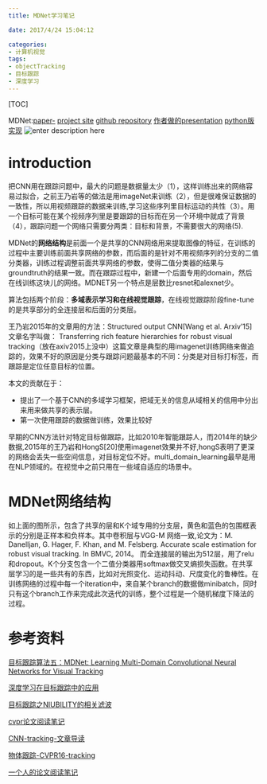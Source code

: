 ```yaml
---
title: MDNet学习笔记

date: 2017/4/24 15:04:12

categories:
- 计算机视觉
tags:
- objectTracking
- 目标跟踪
- 深度学习
---
```

[TOC]

MDNet:[paper-](https://arxiv.org/pdf/1510.07945v2.pdf)
[project site](http://cvlab.postech.ac.kr/research/mdnet/)
[github repository](https://github.com/HyeonseobNam/MDNet)
[作者做的presentation](http://votchallenge.net/vot2015/download/presentation_Hyeonseob.pdf)
[python版实现](https://github.com/edgelord/MDNet)
![enter description here][1]
<!--more-->

# introduction
把CNN用在跟踪问题中，最大的问题是数据量太少（1），这样训练出来的网络容易过拟合，之前王乃岩等的做法是用imageNet来训练（2），但是很难保证数据的一致性，所以用视频跟踪的数据来训练,学习这些序列里目标运动的共性（3）。用一个目标可能在某个视频序列里是要跟踪的目标而在另一个环境中就成了背景（4），跟踪问题一个网络只需要分两类：目标和背景，不需要很大的网络(5).


MDNet的**网络结构**是前面一个是共享的CNN网络用来提取图像的特征，在训练的过程中主要训练前面共享网络的参数，而后面的是针对不用视频序列的分支的二值分类器，训练过程调整前面共享网络的参数，使得二值分类器的结果与groundtruth的结果一致。而在跟踪过程中，新建一个后面专用的domain，然后在线训练这块儿的网络。MDNET另一个特点是层数比resnet和alexnet少。


算法包括两个阶段：**多域表示学习和在线视觉跟踪**，在线视觉跟踪阶段fine-tune的是共享部分的全连接层和后面的分类层。

王乃岩2015年的文章用的方法：Structured output CNN[Wang et al. Arxiv’15] 文章名字叫做： Transferring rich feature hierarchies for robust visual tracking（放在axiv2015上没中）这篇文章是典型的用imagenet训练网络来做追踪的，效果不好的原因是分类与跟踪问题最基本的不同：分类是对目标打标签，而跟踪是定位任意目标的位置。

本文的贡献在于：
- 提出了一个基于CNN的多域学习框架，把域无关的信息从域相关的信用中分出来用来做共享的表示层。
- 第一次使用跟踪的数据做训练，效果比较好

早期的CNN方法针对特定目标做跟踪，比如2010年智能跟踪人，而2014年的缺少数据,2015年的王乃岩和HongS[20]使用imagenet效果并不好,hongS表明了更深的网络会丢失一些空间信息，对目标定位不好。multi_domain_learning最早是用在NLP领域的。在视觉中之前只用在一些域自适应的场景中。

# MDNet网络结构
如上面的图所示，包含了共享的层和K个域专用的分支层，黄色和蓝色的包围框表示的分别是正样本和负样本。其中卷积层与VGG-M 网络一致,论文为：M. Danelljan, G. Hager, F. Khan, and M. Felsberg. Accurate scale estimation for robust visual tracking. In BMVC, 2014。 而全连接层的输出为512层，用了relu和dropout。K个分支包含一个二值分类器用softmax做交叉熵损失函数。在共享层学习的是一些共有的东西，比如对光照变化、运动抖动、尺度变化的鲁棒性。在训练网络的过程中每一个iteration中，来自某个branch的数据做minibatch，同时只有这个branch工作来完成此次迭代的训练，整个过程是一个随机梯度下降法的过程。





# 参考资料 

[目标跟踪算法五：MDNet: Learning Multi-Domain Convolutional Neural Networks for Visual Tracking](https://zhuanlan.zhihu.com/p/25312850)

[深度学习在目标跟踪中的应用](https://zhuanlan.zhihu.com/p/22334661)

[目标跟踪之NIUBILITY的相关滤波](https://zhuanlan.zhihu.com/DCF-tracking)

[cvpr论文阅读笔记](http://www.cnblogs.com/wangxiaocvpr/)

[CNN-tracking-文章导读](http://blog.csdn.net/ben_ben_niao/article/details/51315000)




[物体跟踪-CVPR16-tracking](http://blog.csdn.net/ben_ben_niao/article/details/52072659)


[一个人的论文阅读笔记](http://blog.csdn.net/u012905422/article/category/6223501)


  [1]: https://www.github.com/DragonFive/CVBasicOp/raw/master/1493027913275.jpg "1493027913275"